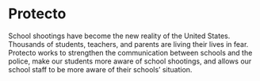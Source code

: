 # Protecto
School shootings have become the new reality of the United States. Thousands of students, teachers, and parents are living their lives in fear. Protecto works to strengthen the communication between schools and the police, make our students more aware of school shootings, and allows our school staff to be more aware of their schools’ situation. 
